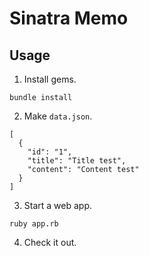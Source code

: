 # Sinatra Memo

## Usage

1. Install gems.
```
bundle install
```

2. Make `data.json`.

```
[
  {
    "id": "1",
    "title": "Title test",
    "content": "Content test"
  }
]
```

3. Start a web app.
```
ruby app.rb
```

4. Check it out.
